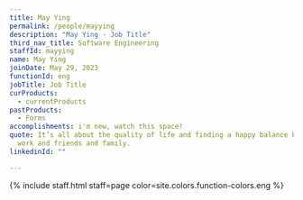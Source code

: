 ```yaml
---
title: May Ying
permalink: /people/mayying
description: "May Ying - Job Title"
third_nav_title: Software Engineering
staffId: mayying
name: May Ying
joinDate: May 29, 2023
functionId: eng
jobTitle: Job Title
curProducts:
  - currentProducts
pastProducts:
  - Forms
accomplishments: i'm new, watch this space!
quote: It’s all about the quality of life and finding a happy balance between
  work and friends and family.
linkedinId: ""

---
```


{% include staff.html staff=page color=site.colors.function-colors.eng %}

